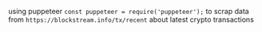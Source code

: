 using puppeteer ``` const puppeteer = require('puppeteer'); ``` to scrap data from ``` https://blockstream.info/tx/recent ``` about latest crypto transactions
